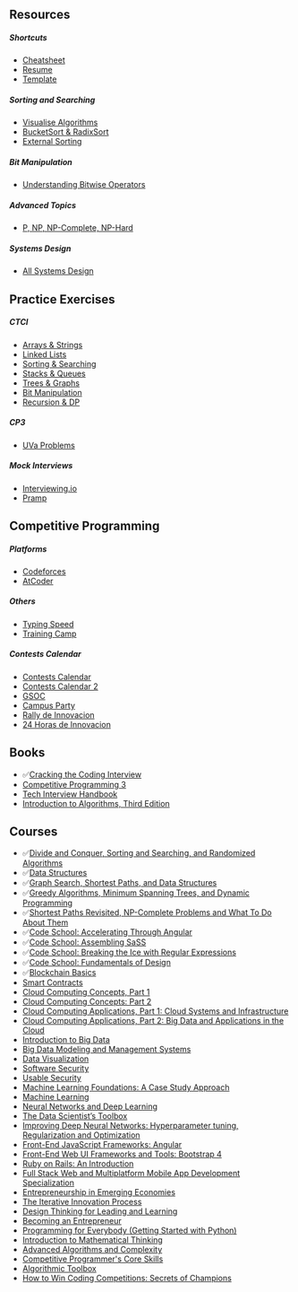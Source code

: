 ## Resources
  ##### Shortcuts  
   - [Cheatsheet](https://github.com/invict1/Cracking-Everything/blob/master/Others/cheatsheet.md)
   - [Resume](https://github.com/invict1/Cracking-Everything/blob/master/Others/resume.md)
   - [Template](https://github.com/invict1/Cracking-Everything/blob/master/UVa/competitive.h)
  ##### Sorting and Searching
   - [Visualise Algorithms](https://visualgo.net/en)
   - [BucketSort & RadixSort](https://github.com/invict1/Cracking-Everything/blob/master/Others/Bucket%20Sort%20%26%20Radix%20Sort%20.pdf)
   - [External Sorting](https://www.geeksforgeeks.org/external-sorting/)
  ##### Bit Manipulation
   - [Understanding Bitwise Operators](https://code.tutsplus.com/articles/understanding-bitwise-operators--active-11301)  
  ##### Advanced Topics
   - [P, NP, NP-Complete, NP-Hard](https://stackoverflow.com/questions/1857244/what-are-the-differences-between-np-np-complete-and-np-hard)
  ##### Systems Design
   - [All Systems Design](https://www.educative.io/collection/page/5668639101419520/5649050225344512/5673385510043648)
## Practice Exercises
  ##### CTCI
   - [Arrays & Strings](https://github.com/invict1/Cracking-Everything/tree/master/CTCI/Arrays%20-%20Strings)
   - [Linked Lists](https://github.com/invict1/Cracking-Everything/tree/master/CTCI/Linked%20Lists)
   - [Sorting & Searching](https://github.com/invict1/Cracking-Everything/tree/master/CTCI/Sorting%20-%20Searching)
   - [Stacks & Queues](https://github.com/invict1/Cracking-Everything/tree/master/CTCI/Stacks%20-%20Queues)
   - [Trees & Graphs](https://github.com/invict1/Cracking-Everything/tree/master/CTCI/Trees%20-%20Graphs)
   - [Bit Manipulation](https://github.com/invict1/Cracking-Everything/tree/master/CTCI/Bit%20Manipulation)
   - [Recursion & DP](https://github.com/invict1/Cracking-Everything/tree/master/CTCI/Recursion%20-%20DP)
  ##### CP3
   - [UVa Problems](https://github.com/invict1/Cracking-Everything/tree/master/UVa)
  ##### Mock Interviews
   - [Interviewing.io](https://interviewing.io/)
   - [Pramp](https://www.pramp.com/#/)
## Competitive Programming
   ##### Platforms
   - [Codeforces](http://codeforces.com/)
   - [AtCoder](https://atcoder.jp/)
   ##### Others
   - [Typing Speed](https://www.typingtest.com/)
   - [Training Camp](https://tc-arg.tk/2019.html#cronograma)
   ##### Contests Calendar
   - [Contests Calendar](https://www.hackerrank.com/calendar)
   - [Contests Calendar 2](https://clist.by/)
   - [GSOC](https://summerofcode.withgoogle.com/about/)
   - [Campus Party](https://a)
   - [Rally de Innovacion](https://a)
   - [24 Horas de Innovacion](https://a)
## Books
  - :white_check_mark:[Cracking the Coding Interview](http://ahmed-badawy.com/blog/wp-content/uploads/2018/10/Cracking-the-Coding-Interview-6th-Edition-189-Programming-Questions-and-Solutions.pdf)
  - [Competitive Programming 3](https://www.pdfdrive.com/competitive-programming-3-e32649251.html)
  - [Tech Interview Handbook](https://yangshun.github.io/tech-interview-handbook/)
  - [Introduction to Algorithms, Third Edition](https://ms.sapientia.ro/~kasa/Algorithms_3rd.pdf)
## Courses
  - :white_check_mark:[Divide and Conquer, Sorting and Searching, and Randomized Algorithms](https://www.coursera.org/learn/algorithms-divide-conquer)
  - :white_check_mark:[Data Structures](https://www.coursera.org/learn/data-structures)
  - :white_check_mark:[Graph Search, Shortest Paths, and Data Structures](https://www.coursera.org/learn/algorithms-graphs-data-structures)
  - :white_check_mark:[Greedy Algorithms, Minimum Spanning Trees, and Dynamic Programming](https://www.coursera.org/learn/algorithms-greedy)
  - :white_check_mark:[Shortest Paths Revisited, NP-Complete Problems and What To Do About Them](https://www.coursera.org/learn/algorithms-npcomplete)
  - :white_check_mark:[Code School: Accelerating Through Angular](https://app.pluralsight.com/library/courses/code-school-accelerating-through-angular)
  - :white_check_mark:[Code School: Assembling SaSS](https://app.pluralsight.com/library/courses/code-school-assembling-sass)
  - :white_check_mark:[Code School: Breaking the Ice with Regular Expressions](https://app.pluralsight.com/library/courses/code-school-breaking-the-ice-with-regular-expressions)
  - :white_check_mark:[Code School: Fundamentals of Design](https://app.pluralsight.com/library/courses/code-school-fundamentals-of-design)
  - :white_check_mark:[Blockchain Basics](https://www.coursera.org/learn/blockchain-basics?) 
  - [Smart Contracts](https://www.coursera.org/learn/smarter-contracts?)
  - [Cloud Computing Concepts, Part 1](https://www.coursera.org/learn/cloud-computing?)
  - [Cloud Computing Concepts: Part 2](https://www.coursera.org/learn/cloud-computing-2?)
  - [Cloud Computing Applications, Part 1: Cloud Systems and Infrastructure](https://www.coursera.org/learn/cloud-applications-part1)
  - [Cloud Computing Applications, Part 2: Big Data and Applications in the Cloud](https://www.coursera.org/learn/cloud-applications-part2?)
  - [Introduction to Big Data](https://www.coursera.org/learn/big-data-introduction)
  - [Big Data Modeling and Management Systems](https://www.coursera.org/learn/big-data-management?)
  - [Data Visualization](https://www.coursera.org/learn/datavisualization)
  - [Software Security](https://www.coursera.org/learn/software-security?)
  - [Usable Security](https://www.coursera.org/learn/usable-security?)
  - [Machine Learning Foundations: A Case Study Approach](https://www.coursera.org/learn/ml-foundations)
  - [Machine Learning](https://www.coursera.org/learn/machine-learning?)
  - [Neural Networks and Deep Learning](https://www.coursera.org/learn/neural-networks-deep-learning?)
  - [The Data Scientist’s Toolbox](https://www.coursera.org/learn/data-scientists-tools?)
  - [Improving Deep Neural Networks: Hyperparameter tuning, Regularization and Optimization](https://www.coursera.org/learn/deep-neural-network?)
  - [Front-End JavaScript Frameworks: Angular](https://www.coursera.org/learn/angular?)
  - [Front-End Web UI Frameworks and Tools: Bootstrap 4](https://www.coursera.org/learn/bootstrap-4)
  - [Ruby on Rails: An Introduction](https://www.coursera.org/learn/ruby-on-rails-intro?)
  - [Full Stack Web and Multiplatform Mobile App Development Specialization](https://www.coursera.org/specializations/full-stack-mobile-app-development) 
  - [Entrepreneurship in Emerging Economies](https://www.edx.org/course/entrepreneurship-in-emerging-economies-2)
  - [The Iterative Innovation Process](https://courses.edx.org/courses/course-v1:MITx+3.086x+3T2018/course/)
  - [Design Thinking for Leading and Learning](https://www.edx.org/course/design-thinking-for-leading-and-learning-0)
  - [Becoming an Entrepreneur](https://www.edx.org/course/becoming-an-entrepreneur)
  - [Programming for Everybody (Getting Started with Python)](https://www.coursera.org/learn/python?)
  - [Introduction to Mathematical Thinking](https://www.coursera.org/learn/mathematical-thinking)
  - [Advanced Algorithms and Complexity](https://www.coursera.org/learn/advanced-algorithms-and-complexity)
  - [Competitive Programmer's Core Skills](https://www.coursera.org/learn/competitive-programming-core-skills)
  - [Algorithmic Toolbox](https://www.coursera.org/learn/algorithmic-toolbox)
  - [How to Win Coding Competitions: Secrets of Champions](https://www.edx.org/course/how-to-win-coding-competitions-secrets-of-champions-4)
